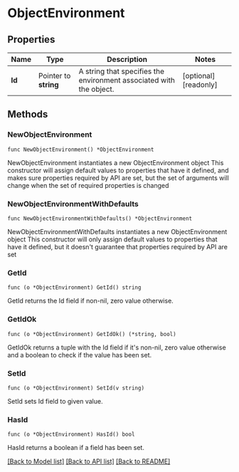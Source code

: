 # ObjectEnvironment

## Properties

Name | Type | Description | Notes
------------ | ------------- | ------------- | -------------
**Id** | Pointer to **string** | A string that specifies the environment associated with the object. | [optional] [readonly] 

## Methods

### NewObjectEnvironment

`func NewObjectEnvironment() *ObjectEnvironment`

NewObjectEnvironment instantiates a new ObjectEnvironment object
This constructor will assign default values to properties that have it defined,
and makes sure properties required by API are set, but the set of arguments
will change when the set of required properties is changed

### NewObjectEnvironmentWithDefaults

`func NewObjectEnvironmentWithDefaults() *ObjectEnvironment`

NewObjectEnvironmentWithDefaults instantiates a new ObjectEnvironment object
This constructor will only assign default values to properties that have it defined,
but it doesn't guarantee that properties required by API are set

### GetId

`func (o *ObjectEnvironment) GetId() string`

GetId returns the Id field if non-nil, zero value otherwise.

### GetIdOk

`func (o *ObjectEnvironment) GetIdOk() (*string, bool)`

GetIdOk returns a tuple with the Id field if it's non-nil, zero value otherwise
and a boolean to check if the value has been set.

### SetId

`func (o *ObjectEnvironment) SetId(v string)`

SetId sets Id field to given value.

### HasId

`func (o *ObjectEnvironment) HasId() bool`

HasId returns a boolean if a field has been set.


[[Back to Model list]](../README.md#documentation-for-models) [[Back to API list]](../README.md#documentation-for-api-endpoints) [[Back to README]](../README.md)


